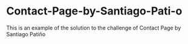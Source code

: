 # Contact-Page-by-Santiago-Pati-o
This is an example of the solution to the challenge of Contact Page by Santiago Patiño
